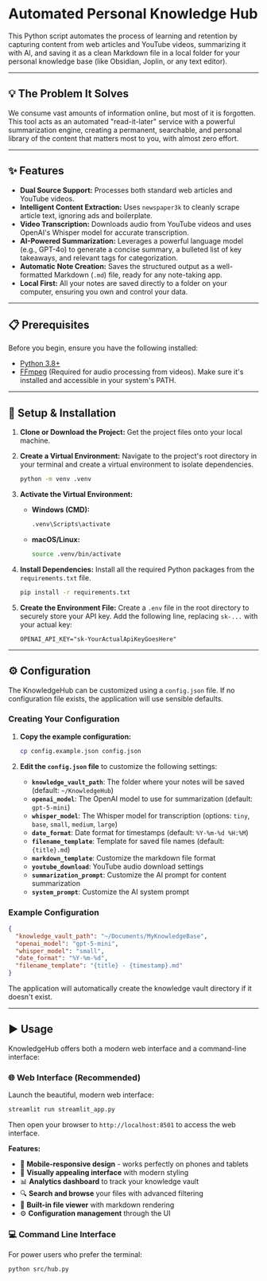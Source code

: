 # Automated Personal Knowledge Hub

This Python script automates the process of learning and retention by capturing content from web articles and YouTube videos, summarizing it with AI, and saving it as a clean Markdown file in a local folder for your personal knowledge base (like Obsidian, Joplin, or any text editor).

---

## 💡 The Problem It Solves

We consume vast amounts of information online, but most of it is forgotten. This tool acts as an automated "read-it-later" service with a powerful summarization engine, creating a permanent, searchable, and personal library of the content that matters most to you, with almost zero effort.

---

## ✨ Features

-   **Dual Source Support:** Processes both standard web articles and YouTube videos.
-   **Intelligent Content Extraction:** Uses `newspaper3k` to cleanly scrape article text, ignoring ads and boilerplate.
-   **Video Transcription:** Downloads audio from YouTube videos and uses OpenAI's Whisper model for accurate transcription.
-   **AI-Powered Summarization:** Leverages a powerful language model (e.g., GPT-4o) to generate a concise summary, a bulleted list of key takeaways, and relevant tags for categorization.
-   **Automatic Note Creation:** Saves the structured output as a well-formatted Markdown (`.md`) file, ready for any note-taking app.
-   **Local First:** All your notes are saved directly to a folder on your computer, ensuring you own and control your data.

---

## 📋 Prerequisites

Before you begin, ensure you have the following installed:

-   [Python 3.8+](https://www.python.org/downloads/)
-   [FFmpeg](https://ffmpeg.org/download.html) (Required for audio processing from videos). Make sure it's installed and accessible in your system's PATH.

---

## 🚀 Setup & Installation

1.  **Clone or Download the Project:**
    Get the project files onto your local machine.

2.  **Create a Virtual Environment:**
    Navigate to the project's root directory in your terminal and create a virtual environment to isolate dependencies.
    ```bash
    python -m venv .venv
    ```

3.  **Activate the Virtual Environment:**
    -   **Windows (CMD):**
        ```cmd
        .venv\Scripts\activate
        ```
    -   **macOS/Linux:**
        ```bash
        source .venv/bin/activate
        ```

4.  **Install Dependencies:**
    Install all the required Python packages from the `requirements.txt` file.
    ```bash
    pip install -r requirements.txt
    ```

5.  **Create the Environment File:**
    Create a `.env` file in the root directory to securely store your API key. Add the following line, replacing `sk-...` with your actual key:
    ```
    OPENAI_API_KEY="sk-YourActualApiKeyGoesHere"
    ```

---

## ⚙️ Configuration

The KnowledgeHub can be customized using a `config.json` file. If no configuration file exists, the application will use sensible defaults.

### Creating Your Configuration

1.  **Copy the example configuration:**
    ```bash
    cp config.example.json config.json
    ```

2.  **Edit the `config.json` file** to customize the following settings:

    -   **`knowledge_vault_path`**: The folder where your notes will be saved (default: `~/KnowledgeHub`)
    -   **`openai_model`**: The OpenAI model to use for summarization (default: `gpt-5-mini`)
    -   **`whisper_model`**: The Whisper model for transcription (options: `tiny`, `base`, `small`, `medium`, `large`)
    -   **`date_format`**: Date format for timestamps (default: `%Y-%m-%d %H:%M`)
    -   **`filename_template`**: Template for saved file names (default: `{title}.md`)
    -   **`markdown_template`**: Customize the markdown file format
    -   **`youtube_download`**: YouTube audio download settings
    -   **`summarization_prompt`**: Customize the AI prompt for content summarization
    -   **`system_prompt`**: Customize the AI system prompt

### Example Configuration

```json
{
  "knowledge_vault_path": "~/Documents/MyKnowledgeBase",
  "openai_model": "gpt-5-mini",
  "whisper_model": "small",
  "date_format": "%Y-%m-%d",
  "filename_template": "{title} - {timestamp}.md"
}
```

The application will automatically create the knowledge vault directory if it doesn't exist.

---

## ▶️ Usage

KnowledgeHub offers both a modern web interface and a command-line interface:

### 🌐 Web Interface (Recommended)

Launch the beautiful, modern web interface:

```bash
streamlit run streamlit_app.py
```

Then open your browser to `http://localhost:8501` to access the web interface.

**Features:**
- 📱 **Mobile-responsive design** - works perfectly on phones and tablets
- 🎨 **Visually appealing interface** with modern styling
- 📊 **Analytics dashboard** to track your knowledge vault
- 🔍 **Search and browse** your files with advanced filtering
- 📖 **Built-in file viewer** with markdown rendering
- ⚙️ **Configuration management** through the UI

### 💻 Command Line Interface

For power users who prefer the terminal:

```bash
python src/hub.py